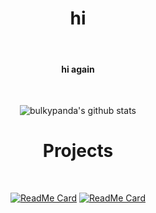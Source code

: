<h1 style="text-align: center;" align="center">hi</h1> <br>
<h4 style="text-align: center;" align="center">hi again</h4>

  ‎<p align="center">
    ![bulkypanda's github stats](https://github-readme-stats.vercel.app/api?username=bulkypanda&show_icons=true&theme=tokyonight&count_private=true)
   </p>
 
<h1 style="text-align: center;" align="center"> Projects </h1>

  ‎<p align="center">
    [![ReadMe Card](https://github-readme-stats.vercel.app/api/pin/?username=bulkypanda&repo=RandyDev)](https://github.com/bulkypanda/RandyDev)
    [![ReadMe Card](https://github-readme-stats.vercel.app/api/pin/?username=bulkypanda&repo=pyhydrogen)](https://github.com/bulkypanda/pyhydrogen)
  </p>
